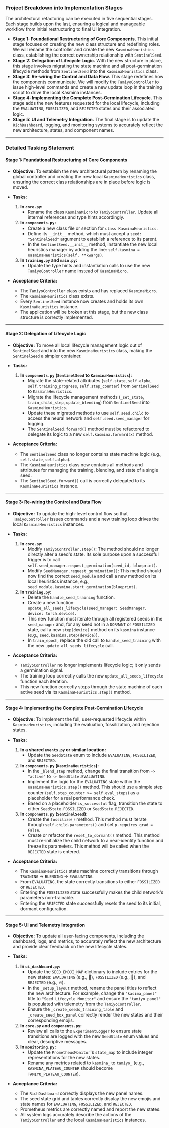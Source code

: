 ### Project Breakdown into Implementation Stages

The architectural refactoring can be executed in five sequential stages. Each stage builds upon the last, ensuring a logical and manageable workflow from initial restructuring to final UI integration.

* **Stage 1: Foundational Restructuring of Core Components.** This initial stage focuses on creating the new class structure and redefining roles. We will rename the controller and create the new `KasminaHeuristics` class, establishing the correct ownership relationship with `SentinelSeed`.
* **Stage 2: Delegation of Lifecycle Logic.** With the new structure in place, this stage involves migrating the state machine and all post-germination lifecycle methods from `SentinelSeed` into the `KasminaHeuristics` class.
* **Stage 3: Re-wiring the Control and Data Flow.** This stage redefines how the components communicate. We will modify the `TamiyoController` to issue high-level commands and create a new update loop in the training script to drive the local Kasmina instances.
* **Stage 4: Implementing the Complete Post-Germination Lifecycle.** This stage adds the new features requested for the local lifecycle, including the `EVALUATING`, `FOSSILIZED`, and `REJECTED` states and their associated logic.
* **Stage 5: UI and Telemetry Integration.** The final stage is to update the `RichDashboard`, logging, and monitoring systems to accurately reflect the new architecture, states, and component names.

---

### Detailed Tasking Statement

#### **Stage 1: Foundational Restructuring of Core Components**

* **Objective:** To establish the new architectural pattern by renaming the global controller and creating the new local `KasminaHeuristics` class, ensuring the correct class relationships are in place before logic is moved.

* **Tasks:**
    1. **In `core.py`:**
        * Rename the class `KasminaMicro` to `TamiyoController`. Update all internal references and type hints accordingly.
    2. **In `components.py`:**
        * Create a new class file or section for `class KasminaHeuristics`.
        * Define its `__init__` method, which must accept a `seed: "SentinelSeed"` argument to establish a reference to its parent.
        * In the `SentinelSeed.__init__` method, instantiate the new local heuristics manager by adding the line: `self.kasmina = KasminaHeuristics(self, **kwargs)`.
    3. **In `training.py` and `main.py`:**
        * Update the type hints and instantiation calls to use the new `TamiyoController` name instead of `KasminaMicro`.

* **Acceptance Criteria:**
  * The `TamiyoController` class exists and has replaced `KasminaMicro`.
  * The `KasminaHeuristics` class exists.
  * Every `SentinelSeed` instance now creates and holds its own `KasminaHeuristics` instance.
  * The application will be broken at this stage, but the new class structure is correctly implemented.

---

#### **Stage 2: Delegation of Lifecycle Logic**

* **Objective:** To move all local lifecycle management logic out of `SentinelSeed` and into the new `KasminaHeuristics` class, making the `SentinelSeed` a simpler container.

* **Tasks:**
    1. **In `components.py` (`SentinelSeed` to `KasminaHeuristics`):**
        * Migrate the state-related attributes (`self.state`, `self.alpha`, `self.training_progress`, `self.step_counter`) from `SentinelSeed` to `KasminaHeuristics`.
        * Migrate the lifecycle management methods (`_set_state`, `train_child_step`, `update_blending`) from `SentinelSeed` into `KasminaHeuristics`.
        * Update these migrated methods to use `self.seed.child` to access the neural network and `self.seed.seed_manager` for logging.
        * The `SentinelSeed.forward()` method must be refactored to delegate its logic to a new `self.kasmina.forward(x)` method.

* **Acceptance Criteria:**
  * The `SentinelSeed` class no longer contains state machine logic (e.g., `self.state`, `self.alpha`).
  * The `KasminaHeuristics` class now contains all methods and attributes for managing the training, blending, and state of a single seed.
  * The `SentinelSeed.forward()` call is correctly delegated to its `KasminaHeuristics` instance.

---

#### **Stage 3: Re-wiring the Control and Data Flow**

* **Objective:** To update the high-level control flow so that `TamiyoController` issues commands and a new training loop drives the local `KasminaHeuristics` instances.

* **Tasks:**
    1. **In `core.py`:**
        * Modify `TamiyoController.step()`: The method should no longer directly alter a seed's state. Its sole purpose upon a successful trigger is to call `self.seed_manager.request_germination(seed_id, blueprint)`.
        * Modify `SeedManager.request_germination()`: This method should now find the correct `seed_module` and call a new method on its local heuristics instance, e.g., `seed_module.kasmina.start_germination(blueprint)`.
    2. **In `training.py`:**
        * Delete the `handle_seed_training` function.
        * Create a new function: `update_all_seeds_lifecycle(seed_manager: SeedManager, device: torch.device)`.
        * This new function must iterate through all registered seeds in the `seed_manager` and, for any seed not in a `DORMANT` or `FOSSILIZED` state, call a new `step(device)` method on its `kasmina` instance (e.g., `seed.kasmina.step(device)`).
        * In `train_epoch`, replace the old call to `handle_seed_training` with the new `update_all_seeds_lifecycle` call.

* **Acceptance Criteria:**
  * `TamiyoController` no longer implements lifecycle logic; it only sends a germination signal.
  * The training loop correctly calls the new `update_all_seeds_lifecycle` function each iteration.
  * This new function correctly steps through the state machine of each active seed via its `KasminaHeuristics.step()` method.

---

#### **Stage 4: Implementing the Complete Post-Germination Lifecycle**

* **Objective:** To implement the full, user-requested lifecycle within `KasminaHeuristics`, including the evaluation, fossilization, and rejection states.

* **Tasks:**
    1. **In a shared `events.py` or similar location:**
        * Update the `SeedState` enum to include `EVALUATING`, `FOSSILIZED`, and `REJECTED`.
    2. **In `components.py` (`KasminaHeuristics`):**
        * In the `_blend_step` method, change the final transition from `-> "active"` to `-> SeedState.EVALUATING`.
        * Implement the logic for the `EVALUATING` state within the `KasminaHeuristics.step()` method. This should use a simple step counter (`self.step_counter >= self.eval_steps`) as a placeholder for a real performance check.
        * Based on a placeholder `is_successful` flag, transition the state to either `SeedState.FOSSILIZED` or `SeedState.REJECTED`.
    3. **In `components.py` (`SentinelSeed`):**
        * Create the `fossilize()` method. This method must iterate through `self.child.parameters()` and set `p.requires_grad = False`.
        * Create or refactor the `reset_to_dormant()` method. This method must re-initialize the child network to a near-identity function and freeze its parameters. This method will be called when the `REJECTED` state is entered.

* **Acceptance Criteria:**
  * The `KasminaHeuristics` state machine correctly transitions through `TRAINING` -> `BLENDING` -> `EVALUATING`.
  * From `EVALUATING`, the state correctly transitions to either `FOSSILIZED` or `REJECTED`.
  * Entering the `FOSSILIZED` state successfully makes the child network's parameters non-trainable.
  * Entering the `REJECTED` state successfully resets the seed to its initial, dormant configuration.

---

#### **Stage 5: UI and Telemetry Integration**

* **Objective:** To update all user-facing components, including the dashboard, logs, and metrics, to accurately reflect the new architecture and provide clear feedback on the new lifecycle states.

* **Tasks:**
    1. **In `ui_dashboard.py`:**
        * Update the `SEED_EMOJI_MAP` dictionary to include entries for the new states: `EVALUATING` (e.g., 🔬), `FOSSILIZED` (e.g., 🦴), and `REJECTED` (e.g., 🔥).
        * In the `_setup_layout` method, rename the panel titles to reflect the new architecture. For example, change the `"kasima_panel"` title to `"Seed Lifecycle Monitor"` and ensure the `"tamiyo_panel"` is populated with telemetry from the `TamiyoController`.
        * Ensure the `_create_seeds_training_table` and `_create_seed_box_panel` correctly render the new states and their corresponding emojis.
    2. **In `core.py` and `components.py`:**
        * Review all calls to the `ExperimentLogger` to ensure state transitions are logged with the new `SeedState` enum values and clear, descriptive messages.
    3. **In `monitoring.py`:**
        * Update the `PrometheusMonitor`'s `state_map` to include integer representations for the new states.
        * Rename any metrics related to `kasmina_` to `tamiyo_` (e.g., `KASMINA_PLATEAU_COUNTER` should become `TAMIYO_PLATEAU_COUNTER`).

* **Acceptance Criteria:**
  * The `RichDashboard` correctly displays the new panel names.
  * The seed state grid and tables correctly display the new emojis and state names for `EVALUATING`, `FOSSILIZED`, and `REJECTED`.
  * Prometheus metrics are correctly named and report the new states.
  * All system logs accurately describe the actions of the `TamiyoController` and the local `KasminaHeuristics` instances.
